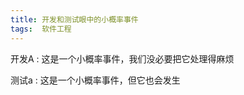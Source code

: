 ```yaml
---
title: 开发和测试眼中的小概率事件
tags:  软件工程
---
```


开发A : 这是一个小概率事件，我们没必要把它处理得麻烦

测试a : 这是一个小概率事件，但它也会发生

<!--more-->